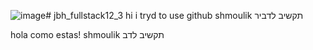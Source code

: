 ![image](https://github.com/DvirLehrer/jbh_fullstack12_3/assets/123577657/5f26a144-122a-44a3-95d3-13abb773e88e)# jbh_fullstack12_3
hi
i tryd to use github
shmoulik תקשיב לדביר

hola como estas!
shmoulik תקשיב לדב

